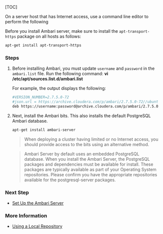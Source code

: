 [TOC]

On a server host that has Internet access, use a command line editor to perform the following

Before you install Ambari server, make sure to install the `apt-transport-https` package on all hosts as follows:

```bash
apt-get install apt-transport-https
```

### Steps

1. Before installing Ambari, you must update `username` and `password` in the `ambari.list` file. Run the following command: **vi /etc/apt/sources.list.d/ambari.list**

    For example, the output displays the following:
    
   ```bash
   #VERSION_NUMBER=2.7.5.0-72
   #json.url = https://archive.cloudera.com/p/ambari/2.7.5.0-72//ubuntu16/HDP/hdpdev_urlinfo.json
   deb https://username:password@archive.cloudera.com/p/ambari/2.7.5.0-72/ubuntu16 Ambari main
   ```

2. Next, install the Ambari bits. This also installs the default PostgreSQL Ambari database.

    ```bash
    apt-get install ambari-server
    ```

    > When deploying a cluster having limited or no Internet access, you should provide access to the bits using an alternative method.
    
    > Ambari Server by default uses an embedded PostgreSQL database. When you install the Ambari Server, the PostgreSQL packages and dependencies must be available for install. These packages are typically available as part of your Operating System repositories. Please confirm you have the appropriate repositories available for the postgresql-server packages.

### Next Step

- [Set Up the Ambari Server]($SetUpTheAmbariServer)

### More Information

- [Using a Local Repository]($UsingALocalRepository)
